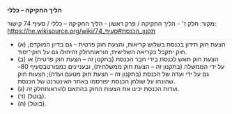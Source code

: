 **הליך החקיקה – כללי**

מקור: חלק ז׳ - הליך החקיקה / פרק ראשון - הליך החקיקה – כללי / סעיף 74
קישור: https://he.wikisource.org/wiki/תקנון_הכנסת#סעיף_74

 * (א) הצעת חוק תידון בכנסת בשלוש קריאות, והצעת חוק פרטית – גם בדיון המוקדם; חוק יתקבל בקריאה השלישית; הוראותחלק זהיחולו גם על חוקי־יסוד.
 * (ב) הצעת חוק תוגש לכנסת בידי חבר הכנסת (בתקנון זה – הצעת חוק פרטית) או על ידי הממשלה (בתקנון זה – הצעת חוק ממשלתית), ובעניינים כמפורטבסעיף 80– גם על ידי ועדה של הכנסת (בתקנון זה – הצעת חוק מטעם ועדה); הצעות חוק שהונחו על שולחן הכנסת יפורסמו באתר האינטרנט של הכנסת.
 * (ג) ועדות הכנסת יכינו את הצעות החוק בהתאם להוראותחלק זה.
 * (ד) (בוטל).
 * (ה) (בוטל).